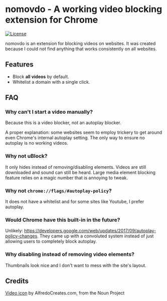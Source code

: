 # nomovdo - A working video blocking extension for Chrome

[![License](https://img.shields.io/badge/license-BSD-blue.svg)](LICENSE)

nomovdo is an extension for blocking videos on websites.
It was created because I could not find anything that works consistently on all websites.

## Features

- Block **all videos** by default.
- Whitelist a domain with a single click.

## FAQ

### Why can't I start a video manually?

Because this is a video blocker, not an autoplay blocker.

A proper explanation: some websites seem to employ trickery to get around even Chrome's internal autoplay setting.
The only way to ensure no autoplay is no working videos.

### Why not uBlock?

It only hides instead of removing/disabling elements.
Videos are still downloaded and sound can still be heard.
Large media element blocking feature relies on a magic number that is annoying to tweak.

### Why not `chrome://flags/#autoplay-policy`?

It does not have a whitelist and for some sites like Youtube, I prefer autoplay.

### Would Chrome have this built-in in the future?

Unlikely: https://developers.google.com/web/updates/2017/09/autoplay-policy-changes.
They came up with a convoluted system instead of just allowing users to completely block autoplay.

### Why disabling instead of removing video elements?

Thumbnails look nice and I don't want to mess with the site's layout.

## Credits

[Video icon](https://thenounproject.com/search/?q=video&creator=1275668&i=387694) by AlfredoCreates.com, from the Noun Project
